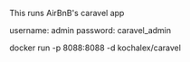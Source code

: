 This runs AirBnB's caravel app

username: admin
password: caravel_admin

docker run -p 8088:8088 -d kochalex/caravel
